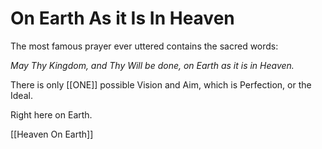 # On Earth As it Is In Heaven

The most famous prayer ever uttered contains the sacred words: 

_May Thy Kingdom, and Thy Will be done, on Earth as it is in Heaven._

There is only [[ONE]] possible Vision and Aim, which is Perfection, or the Ideal. 

Right here on Earth. 

[[Heaven On Earth]]  

